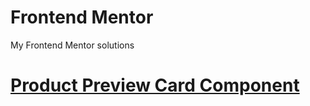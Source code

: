 # Frontend Mentor

My Frontend Mentor solutions

# [Product Preview Card Component](https://willeum.github.io/frontendmentor/product-preview-card-component/src/)

